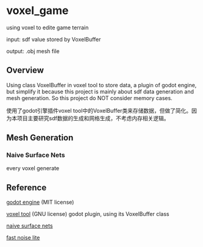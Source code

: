 # voxel_game

using voxel to edite game terrain

input: sdf value stored by VoxelBuffer

output: .obj mesh file

## Overview

Using class VoxelBuffer in voxel tool to store data, a plugin of godot engine, but simplify it because this project is mainly about sdf data generation and mesh generation. So this project do NOT consider memory cases.

使用了godot引擎插件voxel tool中的VoxelBuffer类来存储数据，但做了简化。因为本项目主要研究sdf数据的生成和网格生成，不考虑内存相关逻辑。

## Mesh Generation

### Naive Surface Nets

every voxel generate 

## Reference

[godot engine](https://godotengine.org/)  (MIT license) 

[voxel tool](https://voxel-tools.readthedocs.io/en/latest/) (GNU license) godot plugin, using its VoxelBuffer class

[naive surface nets](https://github.com/Q-Minh/naive-surface-nets)

[fast noise lite](https://github.com/Auburn/FastNoiseLite/wiki/Documentation)